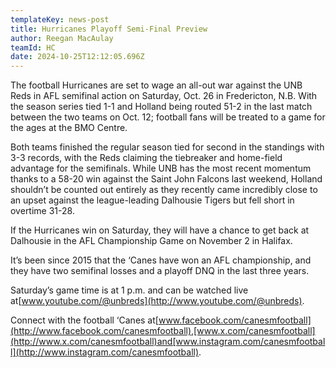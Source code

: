 ```yaml
---
templateKey: news-post
title: Hurricanes Playoff Semi-Final Preview
author: Reegan MacAulay
teamId: HC
date: 2024-10-25T12:12:05.696Z
---
```

The football Hurricanes are set to wage an all-out war against the UNB Reds in AFL semifinal action on Saturday, Oct. 26 in Fredericton, N.B. With the season series tied 1-1 and Holland being routed 51-2 in the last match between the two teams on Oct. 12; football fans will be treated to a game for the ages at the BMO Centre.

Both teams finished the regular season tied for second in the standings with 3-3 records, with the Reds claiming the tiebreaker and home-field advantage for the semifinals. While UNB has the most recent momentum thanks to a 58-20 win against the Saint John Falcons last weekend, Holland shouldn’t be counted out entirely as they recently came incredibly close to an upset against the league-leading Dalhousie Tigers but fell short in overtime 31-28.

If the Hurricanes win on Saturday, they will have a chance to get back at Dalhousie in the AFL Championship Game on November 2 in Halifax.

It’s been since 2015 that the ‘Canes have won an AFL championship, and they have two semifinal losses and a playoff DNQ in the last three years.

Saturday’s game time is at 1 p.m. and can be watched live at[www.youtube.com/@unbreds](http://www.youtube.com/@unbreds).

Connect with the football ‘Canes at[www.facebook.com/canesmfootball](http://www.facebook.com/canesmfootball),[www.x.com/canesmfootball](http://www.x.com/canesmfootball)and[www.instagram.com/canesmfootball](http://www.instagram.com/canesmfootball).